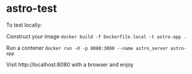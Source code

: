 # astro-test

To test locally:

Construct your image
``docker build -f Dockerfile.local -t astro-app .``

Run a contener
``docker run -d -p 8080:3000 --name astro_server astro-app``

Visit http://localhost:8080 with a browser and enjoy

